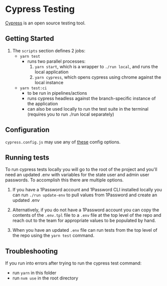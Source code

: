 # Cypress Testing

[Cypress](https://www.cypress.io/features) is an open source testing tool.

## Getting Started

1. The `scripts` section defines 2 jobs:
   - `yarn test`
     - runs two parallel processes:
       1. `yarn start`, which is a wrapper to `./run local`, and runs the local application
       1. `yarn cypress`, which opens cypress using chrome against the local instance
   - `yarn test:ci`
     - to be run in pipelines/actions
     - runs cypress headless against the branch-specific instance of the application
     - can also be used locally to run the test suite in the terminal (requires you to run ./run local separately)

## Configuration

`cypress.config.js` may use any of [these](https://docs.cypress.io/guides/references/configuration#Global) config options.

## Running tests

To run cypress tests locally you will go to the root of the project and you'll need an updated .env with variables for the state user and admin user passwords. To accomplish this there are multiple options. 

1. If you have a 1Password account and 1Password CLI installed locally you can run 
`./run update-env` to pull values from 1Password and create an updated .env

2. Alternatively, if you do not have a 1Password account you can copy the contents of the `.env.tpl` file to a `.env` file at the top level of the repo and reach out to the team for appropriate values to be populated by hand.

3. When you have an updated `.env` file can run tests from the top level of the repo using the `yarn test` command.


## Troubleshooting

If you run into errors after trying to run the cypress test command:

- run `yarn` in this folder
- run `nvm use` in the root directory
